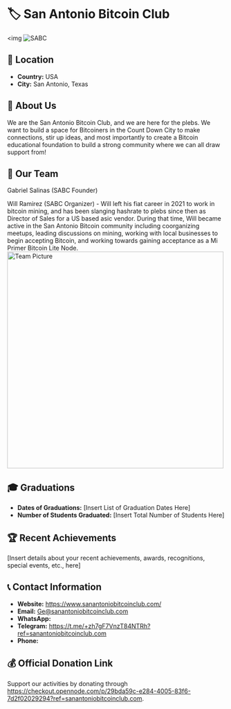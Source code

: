 # 🏷️ San Antonio Bitcoin Club
<img ![SABC](https://github.com/user-attachments/assets/71b22dc3-9486-4ad4-9551-8133f73c1058)
> <!-- 1 picture maximum -->

## 📍 Location
- **Country:** USA
- **City:** San Antonio, Texas 

## 📖 About Us
We are the San Antonio Bitcoin Club, and we are here for the plebs.  We want to build a space for Bitcoiners in the Count Down City to make connections, stir up ideas, and most importantly to create a Bitcoin educational foundation to build a strong community where we can all draw support from!

## 👥 Our Team
Gabriel Salinas (SABC Founder)

Will Ramirez (SABC Organizer) - Will left his fiat career in 2021 to work in bitcoin mining, and has been slanging hashrate to plebs since then as Director of Sales for a US based asic vendor. During that time, Will became active in the San Antonio Bitcoin community including coorganizing meetups, leading discussions on mining, working with local businesses to begin accepting Bitcoin, and working towards gaining acceptance as a Mi Primer Bitcoin Lite Node.  
<img src="https://github.com/MyFirstBitcoin/Light-Node-Directory/blob/main/team_placeholder.png" width="500" alt="Team Picture"> <!-- 1 picture maximum -->

## 🎓 Graduations
- **Dates of Graduations:** [Insert List of Graduation Dates Here]
- **Number of Students Graduated:** [Insert Total Number of Students Here]

## 🏆 Recent Achievements
[Insert details about your recent achievements, awards, recognitions, special events, etc., here]

## 📞 Contact Information
- **Website:** https://www.sanantoniobitcoinclub.com/
- **Email:** Ge@sanantoniobitcoinclub.com
- **WhatsApp:** 
- **Telegram:** https://t.me/+zh7gF7VnzT84NTRh?ref=sanantoniobitcoinclub.com
- **Phone:** 

## 💰 Official Donation Link
Support our activities by donating through https://checkout.opennode.com/p/29bda59c-e284-4005-83f6-7d2f02029294?ref=sanantoniobitcoinclub.com.
